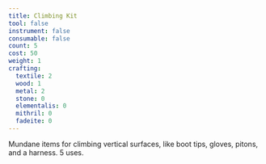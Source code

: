 ```yaml
---
title: Climbing Kit
tool: false
instrument: false
consumable: false
count: 5
cost: 50
weight: 1
crafting:
  textile: 2
  wood: 1
  metal: 2
  stone: 0
  elementalis: 0
  mithril: 0
  fadeite: 0
---
```


Mundane items for climbing vertical surfaces, like boot tips, gloves, pitons, and a harness. 5 uses.
